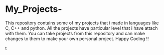 # My_Projects-
This repository contains some of my projects that i made in languages  like C, C++ and python. All the projects have particular level that i have attach with them. You can take projects from this repository and can make changes to them to make your own personal project.
Happy Coding !!

t
